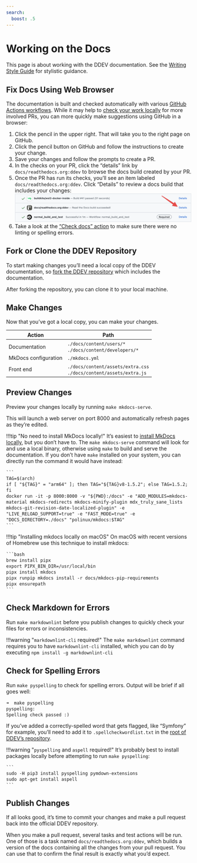 ```yaml
---
search:
  boost: .5
---
```

# Working on the Docs

This page is about working with the DDEV documentation. See the [Writing Style Guide](writing-style-guide.md) for stylistic guidance.

## Fix Docs Using Web Browser

The documentation is built and checked automatically with various [GitHub Actions workflows](https://github.com/ddev/ddev/actions). While it may help to [check your work locally](#fork-or-clone-the-ddev-repository) for more involved PRs, you can more quickly make suggestions using GitHub in a browser:

1. Click the pencil in the upper right. That will take you to the right page on GitHub.
2. Click the pencil button on GitHub and follow the instructions to create your change.
3. Save your changes and follow the prompts to create a PR.
4. In the checks on your PR, click the “details” link by `docs/readthedocs.org:ddev` to browse the docs build created by your PR.
5. Once the PR has run its checks, you’ll see an item labeled `docs/readthedocs.org:ddev`. Click “Details” to review a docs build that includes your changes:
    ![Documentation preview build link](../images/docs-build-link.png)
6. Take a look at the [“Check docs” action](https://github.com/ddev/ddev/actions/workflows/docscheck.yml) to make sure there were no linting or spelling errors.

## Fork or Clone the DDEV Repository

To start making changes you’ll need a local copy of the DDEV documentation, so [fork the DDEV repository](https://github.com/ddev/ddev/fork) which includes the documentation.

After forking the repository, you can clone it to your local machine.

## Make Changes

Now that you’ve got a local copy, you can make your changes.

| Action               | Path                                                                    |
|----------------------|-------------------------------------------------------------------------|
| Documentation        | `./docs/content/users/*` <br> `./docs/content/developers/*`             |
| MkDocs configuration | `./mkdocs.yml`                                                          |
| Front end            | `./docs/content/assets/extra.css` <br> `./docs/content/assets/extra.js` |

## Preview Changes

Preview your changes locally by running `make mkdocs-serve`.

This will launch a web server on port 8000 and automatically refresh pages as they’re edited.

!!!tip "No need to install MkDocs locally!"
    It’s easiest to [install MkDocs locally](https://www.mkdocs.org/user-guide/installation/), but you don’t have to. The `make mkdocs-serve` command will look for and use a local binary, otherwise using `make` to build and serve the documentation. If you don’t have `make` installed on your system, you can directly run the command it would have instead:

    ```
    TAG=$(arch)
    if [ "${TAG}" = "arm64" ]; then TAG="${TAG}v8-1.5.2"; else TAG=1.5.2; fi
    docker run -it -p 8000:8000 -v "${PWD}:/docs" -e "ADD_MODULES=mkdocs-material mkdocs-redirects mkdocs-minify-plugin mdx_truly_sane_lists mkdocs-git-revision-date-localized-plugin" -e "LIVE_RELOAD_SUPPORT=true" -e "FAST_MODE=true" -e "DOCS_DIRECTORY=./docs" "polinux/mkdocs:$TAG"
    ```

!!!tip "Installing mkdocs locally on macOS"
    On macOS with recent versions of Homebrew use this technique to install mkdocs:

    ```bash
    brew install pipx
    export PIPX_BIN_DIR=/usr/local/bin
    pipx install mkdocs
    pipx runpip mkdocs install -r docs/mkdocs-pip-requirements
    pipx ensurepath
    ```

## Check Markdown for Errors

Run `make markdownlint` before you publish changes to quickly check your files for errors or inconsistencies.

!!!warning "`markdownlint-cli` required!"
    The `make markdownlint` command requires you to have `markdownlint-cli` installed, which you can do by executing `npm install -g markdownlint-cli`

## Check for Spelling Errors

Run `make pyspelling` to check for spelling errors. Output will be brief if all goes well:

```
➜  make pyspelling
pyspelling:
Spelling check passed :)
```

If you’ve added a correctly-spelled word that gets flagged, like “Symfony” for example, you’ll need to add it to `.spellcheckwordlist.txt` in the [root of DDEV’s repository](https://github.com/ddev/ddev/blob/master/.spellcheckwordlist.txt).

!!!warning "`pyspelling` and `aspell` required!"
    It’s probably best to install packages locally before attempting to run `make pyspelling`:

    ```
    sudo -H pip3 install pyspelling pymdown-extensions
    sudo apt-get install aspell
    ```

## Publish Changes

If all looks good, it’s time to commit your changes and make a pull request back into the official DDEV repository.

When you make a pull request, several tasks and test actions will be run. One of those is a task named `docs/readthedocs.org:ddev`, which builds a version of the docs containing all the changes from your pull request. You can use that to confirm the final result is exactly what you’d expect.
